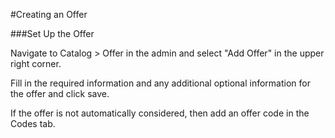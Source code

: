 #Creating an Offer

###Set Up the Offer

Navigate to Catalog > Offer in the admin and select "Add Offer" in the upper right corner.

Fill in the required information and any additional optional information for the offer and click save.

If the offer is not automatically considered, then add an offer code in the Codes tab. 
